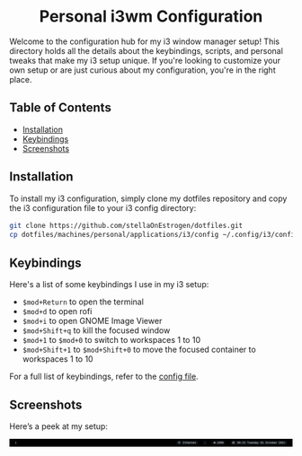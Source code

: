 <h1 align="center">Personal i3wm Configuration</h1>

Welcome to the configuration hub for my i3 window manager setup! This directory holds all the details about the keybindings, scripts, and personal tweaks that make my i3 setup unique. If you're looking to customize your own setup or are just curious about my configuration, you're in the right place.

## Table of Contents
- [Installation](#installation)
- [Keybindings](#keybindings)
- [Screenshots](#screenshots)

## Installation

To install my i3 configuration, simply clone my dotfiles repository and copy the i3 configuration file to your i3 config directory:

```bash
git clone https://github.com/stellaOnEstrogen/dotfiles.git
cp dotfiles/machines/personal/applications/i3/config ~/.config/i3/config
```

## Keybindings

Here's a list of some keybindings I use in my i3 setup:

- `$mod+Return` to open the terminal
- `$mod+d` to open rofi
- `$mod+i` to open GNOME Image Viewer
- `$mod+Shift+q` to kill the focused window
- `$mod+1` to `$mod+0` to switch to workspaces 1 to 10
- `$mod+Shift+1` to `$mod+Shift+0` to move the focused container to workspaces 1 to 10

For a full list of keybindings, refer to the [config file](./config).

## Screenshots

Here’s a peek at my setup:

![Main](../../assets/i3/image.png)